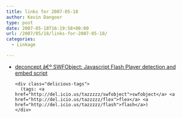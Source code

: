 ```yaml
---
title: links for 2007-05-18
author: Kevin Dangoor
type: post
date: 2007-05-18T16:19:58+00:00
url: /2007/05/18/links-for-2007-05-18/
categories:
  - Linkage

---
```

<ul class="delicious">
  <li>
    <div class="delicious-link">
      <a href="http://blog.deconcept.com/swfobject/">deconcept â€º SWFObject: Javascript Flash Player detection and embed script</a>
    </div>
    
    <div class="delicious-tags">
      (tags: <a href="http://del.icio.us/tazzzzz/swfobject">swfobject</a> <a href="http://del.icio.us/tazzzzz/flex">flex</a> <a href="http://del.icio.us/tazzzzz/flash">flash</a>)
    </div>
  </li>
</ul>